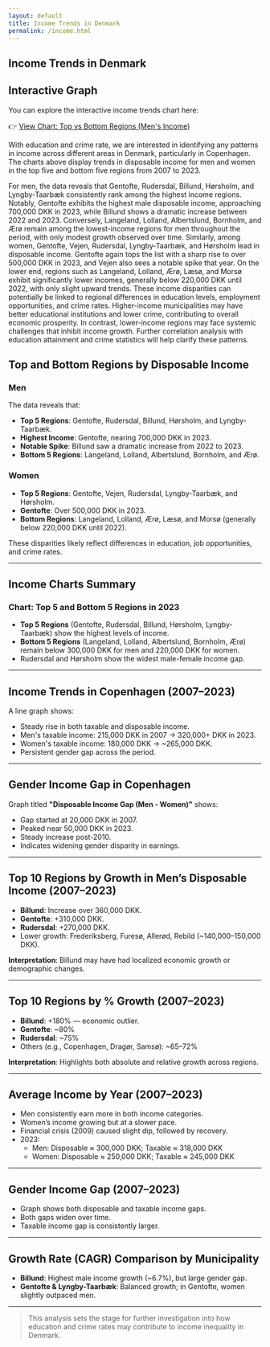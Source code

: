 ```yaml
---
layout: default
title: Income Trends in Denmark
permalink: /income.html
---
```


## Income Trends in Denmark


## Interactive Graph

You can explore the interactive income trends chart here:

👉 [View Chart: Top vs Bottom Regions (Men's Income)](income_trends_men.html)





With education and crime rate, we are interested in identifying any patterns in income across different areas in Denmark, particularly in Copenhagen. The charts above display trends in disposable income for men and women in the top five and bottom five regions from 2007 to 2023.

For men, the data reveals that Gentofte, Rudersdal, Billund, Hørsholm, and Lyngby-Taarbæk consistently rank among the highest income regions. Notably, Gentofte exhibits the highest male disposable income, approaching 700,000 DKK in 2023, while Billund shows a dramatic increase between 2022 and 2023. Conversely, Langeland, Lolland, Albertslund, Bornholm, and Ærø remain among the lowest-income regions for men throughout the period, with only modest growth observed over time.
Similarly, among women, Gentofte, Vejen, Rudersdal, Lyngby-Taarbæk, and Hørsholm lead in disposable income. Gentofte again tops the list with a sharp rise to over 500,000 DKK in 2023, and Vejen also sees a notable spike that year. On the lower end, regions such as Langeland, Lolland, Ærø, Læsø, and Morsø exhibit significantly lower incomes, generally below 220,000 DKK until 2022, with only slight upward trends.
These income disparities can potentially be linked to regional differences in education levels, employment opportunities, and crime rates. Higher-income municipalities may have better educational institutions and lower crime, contributing to overall economic prosperity. In contrast, lower-income regions may face systemic challenges that inhibit income growth. Further correlation analysis with education attainment and crime statistics will help clarify these patterns.


## Top and Bottom Regions by Disposable Income

### Men

The data reveals that:

- **Top 5 Regions**: Gentofte, Rudersdal, Billund, Hørsholm, and Lyngby-Taarbæk.
- **Highest Income**: Gentofte, nearing 700,000 DKK in 2023.
- **Notable Spike**: Billund saw a dramatic increase from 2022 to 2023.
- **Bottom 5 Regions**: Langeland, Lolland, Albertslund, Bornholm, and Ærø.

### Women

- **Top 5 Regions**: Gentofte, Vejen, Rudersdal, Lyngby-Taarbæk, and Hørsholm.
- **Gentofte**: Over 500,000 DKK in 2023.
- **Bottom Regions**: Langeland, Lolland, Ærø, Læsø, and Morsø (generally below 220,000 DKK until 2022).

These disparities likely reflect differences in education, job opportunities, and crime rates.

---

## Income Charts Summary

### Chart: Top 5 and Bottom 5 Regions in 2023

- **Top 5 Regions** (Gentofte, Rudersdal, Billund, Hørsholm, Lyngby-Taarbæk) show the highest levels of income.
- **Bottom 5 Regions** (Langeland, Lolland, Albertslund, Bornholm, Ærø) remain below 300,000 DKK for men and 220,000 DKK for women.
- Rudersdal and Hørsholm show the widest male-female income gap.

---

## Income Trends in Copenhagen (2007–2023)

A line graph shows:

- Steady rise in both taxable and disposable income.
- Men's taxable income: 215,000 DKK in 2007 → 320,000+ DKK in 2023.
- Women's taxable income: 180,000 DKK → ~265,000 DKK.
- Persistent gender gap across the period.

---

## Gender Income Gap in Copenhagen

Graph titled **"Disposable Income Gap (Men - Women)"** shows:

- Gap started at 20,000 DKK in 2007.
- Peaked near 50,000 DKK in 2023.
- Steady increase post-2010.
- Indicates widening gender disparity in earnings.

---

## Top 10 Regions by Growth in Men’s Disposable Income (2007–2023)

- **Billund**: Increase over 360,000 DKK.
- **Gentofte**: +310,000 DKK.
- **Rudersdal**: +270,000 DKK.
- Lower growth: Frederiksberg, Furesø, Allerød, Rebild (~140,000–150,000 DKK).

**Interpretation**: Billund may have had localized economic growth or demographic changes.

---

## Top 10 Regions by % Growth (2007–2023)

- **Billund**: +180% — economic outlier.
- **Gentofte**: ~80%
- **Rudersdal**: ~75%
- Others (e.g., Copenhagen, Dragør, Samsø): ~65–72%

**Interpretation**: Highlights both absolute and relative growth across regions.

---

## Average Income by Year (2007–2023)

- Men consistently earn more in both income categories.
- Women’s income growing but at a slower pace.
- Financial crisis (2009) caused slight dip, followed by recovery.
- 2023:
  - Men: Disposable ≈ 300,000 DKK; Taxable ≈ 318,000 DKK
  - Women: Disposable ≈ 250,000 DKK; Taxable ≈ 245,000 DKK

---

## Gender Income Gap (2007–2023)

- Graph shows both disposable and taxable income gaps.
- Both gaps widen over time.
- Taxable income gap is consistently larger.

---

## Growth Rate (CAGR) Comparison by Municipality

- **Billund**: Highest male income growth (~6.7%), but large gender gap.
- **Gentofte & Lyngby-Taarbæk**: Balanced growth; in Gentofte, women slightly outpaced men.

---

> This analysis sets the stage for further investigation into how education and crime rates may contribute to income inequality in Denmark.
